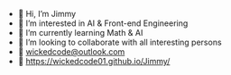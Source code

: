 - 👋 Hi, I’m Jimmy
- 👀 I’m interested in AI & Front-end Engineering
- 🌱 I’m currently learning Math & AI
- 💞️ I’m looking to collaborate with all interesting persons
- 📧 wickedcode@outlook.com
- 🔗 https://wickedcode01.github.io/Jimmy/
<!---
wickedcode01/wickedcode01 is a ✨ special ✨ repository because its `README.md` (this file) appears on your GitHub profile.
You can click the Preview link to take a look at your changes.
--->
